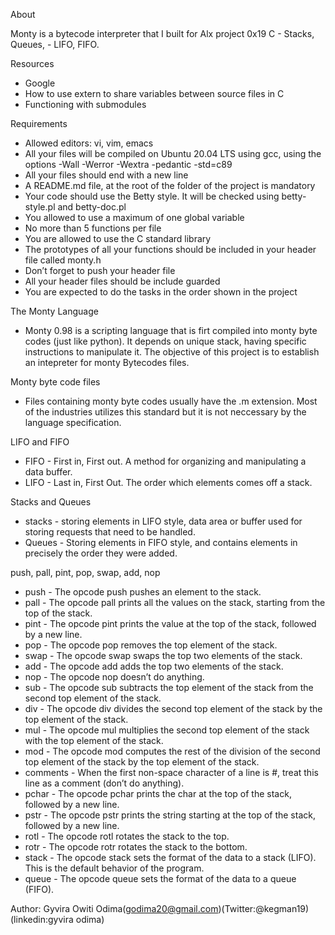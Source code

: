 About

Monty is a bytecode interpreter that I built for Alx project 0x19 C -
Stacks, Queues, - LIFO, FIFO.

Resources

* Google
* How to use extern to share variables between source files in C
* Functioning with submodules

Requirements

* Allowed editors: vi, vim, emacs
* All your files will be compiled on Ubuntu 20.04 LTS using gcc, using the options -Wall -Werror -Wextra -pedantic -std=c89
* All your files should end with a new line
* A README.md file, at the root of the folder of the project is mandatory
* Your code should use the Betty style. It will be checked using betty-style.pl and betty-doc.pl
* You allowed to use a maximum of one global variable
* No more than 5 functions per file
* You are allowed to use the C standard library
* The prototypes of all your functions should be included in your header file called monty.h
* Don’t forget to push your header file
* All your header files should be include guarded
* You are expected to do the tasks in the order shown in the project

The Monty Language

* Monty 0.98 is a scripting language that is firt compiled into monty
byte codes (just like python). It depends on unique stack, having specific instructions
to manipulate it.
The objective of this project is to establish an intepreter for monty Bytecodes files.

Monty byte code files

* Files containing monty byte codes usually have the .m extension. Most
of the industries utilizes this standard but it is not neccessary by the language
specification. 

LIFO and FIFO

* FIFO - First in, First out. A method for organizing and manipulating a data
buffer.
* LIFO - Last in, First Out. The order which elements comes off a stack.

Stacks and Queues

* stacks - storing elements in LIFO style, data area or buffer used for
storing requests that need to be handled.
* Queues - Storing elements in FIFO style, and contains elements in
precisely the order they were added.

push, pall, pint, pop, swap, add, nop

* push - The opcode push pushes an element to the stack.
* pall - The opcode pall prints all the values on the stack, starting
from the top of the stack.
* pint - The opcode pint prints the value at the top of the stack,
followed by a new line.
* pop -  The opcode pop removes the top element of the stack.
* swap - The opcode swap swaps the top two elements of the stack.
* add - The opcode add adds the top two elements of the stack.
* nop - The opcode nop doesn’t do anything.
* sub - The opcode sub subtracts the top element of the stack from the
second top element of the stack.
* div - The opcode div divides the second top element of the stack by
the top element of the stack.
* mul - The opcode mul multiplies the second top element of the stack
with the top element of the stack.
* mod - The opcode mod computes the rest of the division of the second
top element of the stack by the top element of the stack.
* comments - When the first non-space character of a line is #, treat
this line as a comment (don’t do anything).
* pchar - The opcode pchar prints the char at the top of the stack,
followed by a new line.
* pstr -  The opcode pstr prints the string starting at the top of the
stack, followed by a new line.
* rotl - The opcode rotl rotates the stack to the top.
* rotr - The opcode rotr rotates the stack to the bottom.
* stack - The opcode stack sets the format of the data to a stack (LIFO). 
This is the default behavior of the program.
* queue - The opcode queue sets the format of the data to a queue (FIFO).

Author: Gyvira Owiti Odima(godima20@gmail.com)(Twitter:@kegman19)(linkedin:gyvira odima)
